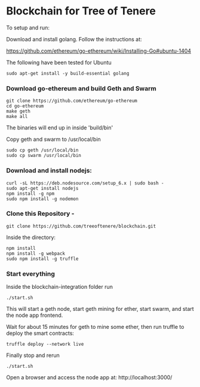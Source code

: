 # Blockchain for Tree of Tenere 


To setup and run: 

Download and install golang.  Follow the instructions at:

https://github.com/ethereum/go-ethereum/wiki/Installing-Go#ubuntu-1404 


The following have been tested for Ubuntu 
```
sudo apt-get install -y build-essential golang
```


### Download go-ethereum and build Geth and Swarm

```
git clone https://github.com/ethereum/go-ethereum
cd go-ethereum
make geth
make all
```
The binaries will end up in inside 'build/bin' 

Copy geth and swarm to /usr/local/bin 

```
sudo cp geth /usr/local/bin
sudo cp swarm /usr/local/bin
```

### Download and install nodejs:

```
curl -sL https://deb.nodesource.com/setup_6.x | sudo bash -
sudo apt-get install nodejs 
npm install -g npm 
sudo npm install -g nodemon
```


### Clone this Repository - 

`git clone https://github.com/treeoftenere/blockchain.git` 

Inside the directory:

```
npm install 
npm install -g webpack
sudo npm install -g truffle
```
 

### Start everything

Inside the blockchain-integration folder run 

```
./start.sh
```

This will start a geth node, start geth mining for ether, start swarm, and start the node app frontend.

Wait for about 15 minutes for geth to mine some ether, then run truffle to deploy the smart contracts:

```
truffle deploy --network live
```


Finally stop and rerun 

```
./start.sh
```

Open a browser and access the node app at: http://localhost:3000/
